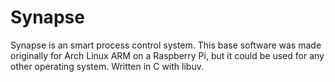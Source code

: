Synapse
=======

Synapse is an smart process control system. This base software was made
originally for Arch Linux ARM on a Raspberry Pi, but it could be used for any
other operating system. Written in C with libuv.
